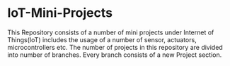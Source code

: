# IoT-Mini-Projects
This Repository consists of a number of mini projects under Internet of Things(IoT) includes the usage of a number of sensor, actuators, microcontrollers etc.
The number of projects in this repository are divided into number of branches. Every branch consists of a new Project section.
